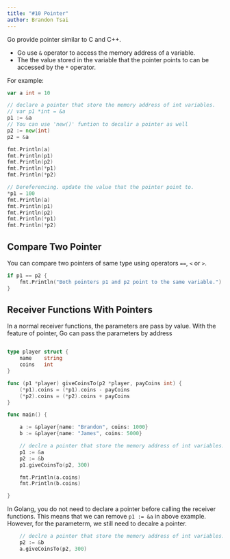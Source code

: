 ```yaml
---
title: "#10 Pointer"
author: Brandon Tsai
---
```


Go provide pointer similar to C and C++.

- Go use `&` operator to access the memory address of a variable.
- The the value stored in the variable that the pointer points to can be accessed by the `*` operator.

For example:

```go
var a int = 10

// declare a pointer that store the memory address of int variables.
// var p1 *int = &a
p1 := &a
// You can use 'new()' funtion to decalir a pointer as well
p2 := new(int)
p2 = &a

fmt.Println(a)
fmt.Println(p1)
fmt.Println(p2)
fmt.Println(*p1)
fmt.Println(*p2)

// Dereferencing. update the value that the pointer point to.
*p1 = 100
fmt.Println(a)
fmt.Println(p1)
fmt.Println(p2)
fmt.Println(*p1)
fmt.Println(*p2)
```

Compare Two Pointer
------------------

You can compare two pointers of same type using operators `==`, `<` or `>`.

```go
if p1 == p2 {
    fmt.Println("Both pointers p1 and p2 point to the same variable.")
}
```

Receiver Functions With Pointers
----------------------------

In a normal receiver functions, the parameters are pass by value.
With the feature of pointer, Go can pass the parameters by address

```go

type player struct {
	name    string
	coins   int
}

func (p1 *player) giveCoinsTo(p2 *player, payCoins int) {
	(*p1).coins = (*p1).coins - payCoins
	(*p2).coins = (*p2).coins + payCoins
}

func main() {

	a := &player{name: "Brandon", coins: 1000}
	b := &player{name: "James", coins: 5000}

	// declre a pointer that store the memory address of int variables.
	p1 := &a
	p2 := &b
	p1.giveCoinsTo(p2, 300)

	fmt.Println(a.coins)
	fmt.Println(b.coins)

}
```

In Golang, you do not need to declare a pointer before calling the receiver functions.
This means that we can remove `p1 := &a` in above example.
However, for the parameterm, we still need to decalre a pointer.

```go
	// declre a pointer that store the memory address of int variables.
	p2 := &b
	a.giveCoinsTo(p2, 300)
```